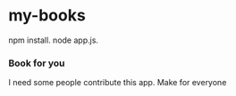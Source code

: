 # my-books
npm install.
node app.js.
### Book for you

I need some people contribute this app. Make for everyone

